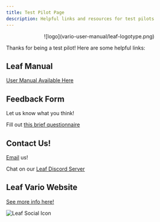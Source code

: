 ```yaml
---
title: Test Pilot Page
description: Helpful links and resources for test pilots
---
```

<center>
![logo](vario-user-manual/leaf-logotype.png)
</center>

Thanks for being a test pilot!  Here are some helpful links:

## Leaf Manual
[User Manual Available Here](https://leafvario.com/user-guides/vario-user-manual/)

## Feedback Form
Let us know what you think! 

Fill out [this brief questionnaire](https://docs.google.com/forms/d/e/1FAIpQLScCz3XbxYCgQPGmazFjcjsg6wPizb-6Uk98m3w0qamMUfB78g/viewform?usp=dialog) 

## Contact Us!
[Email](mailto:leafvario@gmail.com) us!

Chat on our [Leaf Discord Server](https://discord.com/channels/1325634753663209472/1325634753663209476)

## Leaf Vario Website

[See more info here!](https://leafvario.com)


![Leaf Social Icon](https://lh3.googleusercontent.com/pw/AP1GczOIq7XNDGoQJ5ImR9xibVKUgIFGgMnSsrEO-Op2-C18yCq27tjvxlZKoIIx0Gb954ySACw5q7q4ma8bvbq-CHIPeTaxrlWYahvMafM1TEtGHP70U4K6JvgWHtwysqbeFgmqAcrQF2OVefaJwh9IVNfeSA=s300)

